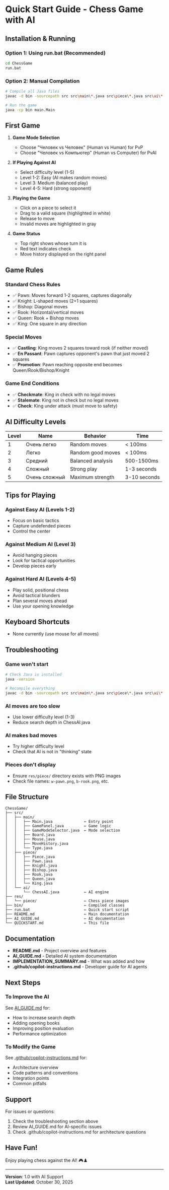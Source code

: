 # Quick Start Guide - Chess Game with AI

## Installation & Running

### Option 1: Using run.bat (Recommended)
```bash
cd ChessGame
run.bat
```

### Option 2: Manual Compilation
```bash
# Compile all Java files
javac -d bin -sourcepath src src\main\*.java src\piece\*.java src\ai\*.java

# Run the game
java -cp bin main.Main
```

## First Game

1. **Game Mode Selection**
   - Choose "Человек vs Человек" (Human vs Human) for PvP
   - Choose "Человек vs Компьютер" (Human vs Computer) for PvAI

2. **If Playing Against AI**
   - Select difficulty level (1-5)
   - Level 1-2: Easy (AI makes random moves)
   - Level 3: Medium (balanced play)
   - Level 4-5: Hard (strong opponent)

3. **Playing the Game**
   - Click on a piece to select it
   - Drag to a valid square (highlighted in white)
   - Release to move
   - Invalid moves are highlighted in gray

4. **Game Status**
   - Top right shows whose turn it is
   - Red text indicates check
   - Move history displayed on the right panel

## Game Rules

### Standard Chess Rules
- ✅ Pawn: Moves forward 1-2 squares, captures diagonally
- ✅ Knight: L-shaped moves (2+1 squares)
- ✅ Bishop: Diagonal moves
- ✅ Rook: Horizontal/vertical moves
- ✅ Queen: Rook + Bishop moves
- ✅ King: One square in any direction

### Special Moves
- ✅ **Castling**: King moves 2 squares toward rook (if neither moved)
- ✅ **En Passant**: Pawn captures opponent's pawn that just moved 2 squares
- ✅ **Promotion**: Pawn reaching opposite end becomes Queen/Rook/Bishop/Knight

### Game End Conditions
- ✅ **Checkmate**: King in check with no legal moves
- ✅ **Stalemate**: King not in check but no legal moves
- ✅ **Check**: King under attack (must move to safety)

## AI Difficulty Levels

| Level | Name | Behavior | Time |
|-------|------|----------|------|
| 1 | Очень легко | Random moves | < 100ms |
| 2 | Легко | Random good moves | < 100ms |
| 3 | Средний | Balanced analysis | 500-1500ms |
| 4 | Сложный | Strong play | 1-3 seconds |
| 5 | Очень сложный | Maximum strength | 3-10 seconds |

## Tips for Playing

### Against Easy AI (Levels 1-2)
- Focus on basic tactics
- Capture undefended pieces
- Control the center

### Against Medium AI (Level 3)
- Avoid hanging pieces
- Look for tactical opportunities
- Develop pieces early

### Against Hard AI (Levels 4-5)
- Play solid, positional chess
- Avoid tactical blunders
- Plan several moves ahead
- Use your opening knowledge

## Keyboard Shortcuts
- None currently (use mouse for all moves)

## Troubleshooting

### Game won't start
```bash
# Check Java is installed
java -version

# Recompile everything
javac -d bin -sourcepath src src\main\*.java src\piece\*.java src\ai\*.java
```

### AI moves are too slow
- Use lower difficulty level (1-3)
- Reduce search depth in ChessAI.java

### AI makes bad moves
- Try higher difficulty level
- Check that AI is not in "thinking" state

### Pieces don't display
- Ensure `res/piece/` directory exists with PNG images
- Check file names: `w-pawn.png`, `b-rook.png`, etc.

## File Structure

```
ChessGame/
├── src/
│   ├── main/
│   │   ├── Main.java              ← Entry point
│   │   ├── GamePanel.java         ← Game logic
│   │   ├── GameModeSelector.java  ← Mode selection
│   │   ├── Board.java
│   │   ├── Mouse.java
│   │   ├── MoveHistory.java
│   │   └── Type.java
│   ├── piece/
│   │   ├── Piece.java
│   │   ├── Pawn.java
│   │   ├── Knight.java
│   │   ├── Bishop.java
│   │   ├── Rook.java
│   │   ├── Queen.java
│   │   └── King.java
│   └── ai/
│       └── ChessAI.java           ← AI engine
├── res/
│   └── piece/                     ← Chess piece images
├── bin/                           ← Compiled classes
├── run.bat                        ← Quick start script
├── README.md                      ← Main documentation
├── AI_GUIDE.md                    ← AI documentation
└── QUICKSTART.md                  ← This file
```

## Documentation

- **README.md** - Project overview and features
- **AI_GUIDE.md** - Detailed AI system documentation
- **IMPLEMENTATION_SUMMARY.md** - What was added and how
- **.github/copilot-instructions.md** - Developer guide for AI agents

## Next Steps

### To Improve the AI
See [AI_GUIDE.md](AI_GUIDE.md) for:
- How to increase search depth
- Adding opening books
- Improving position evaluation
- Performance optimization

### To Modify the Game
See [.github/copilot-instructions.md](.github/copilot-instructions.md) for:
- Architecture overview
- Code patterns and conventions
- Integration points
- Common pitfalls

## Support

For issues or questions:
1. Check the troubleshooting section above
2. Review AI_GUIDE.md for AI-specific issues
3. Check .github/copilot-instructions.md for architecture questions

## Have Fun!

Enjoy playing chess against the AI! 🎮♟️

---

**Version**: 1.0 with AI Support  
**Last Updated**: October 30, 2025
